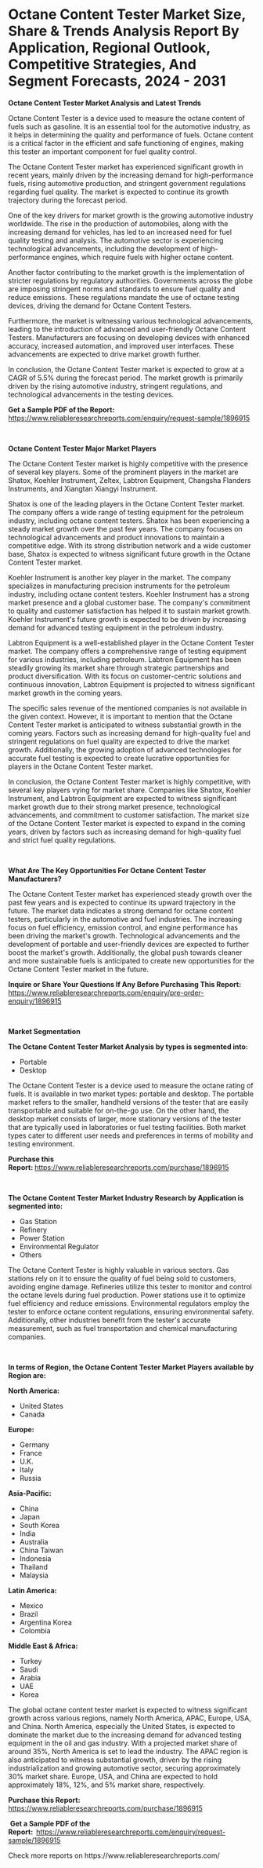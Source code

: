 <p><h1>Octane Content Tester Market Size, Share & Trends Analysis Report By Application, Regional Outlook, Competitive Strategies, And Segment Forecasts, 2024 - 2031</h1></p><p><strong>Octane Content Tester Market Analysis and Latest Trends</strong></p>
<p><p>Octane Content Tester is a device used to measure the octane content of fuels such as gasoline. It is an essential tool for the automotive industry, as it helps in determining the quality and performance of fuels. Octane content is a critical factor in the efficient and safe functioning of engines, making this tester an important component for fuel quality control.</p><p>The Octane Content Tester market has experienced significant growth in recent years, mainly driven by the increasing demand for high-performance fuels, rising automotive production, and stringent government regulations regarding fuel quality. The market is expected to continue its growth trajectory during the forecast period.</p><p>One of the key drivers for market growth is the growing automotive industry worldwide. The rise in the production of automobiles, along with the increasing demand for vehicles, has led to an increased need for fuel quality testing and analysis. The automotive sector is experiencing technological advancements, including the development of high-performance engines, which require fuels with higher octane content.</p><p>Another factor contributing to the market growth is the implementation of stricter regulations by regulatory authorities. Governments across the globe are imposing stringent norms and standards to ensure fuel quality and reduce emissions. These regulations mandate the use of octane testing devices, driving the demand for Octane Content Testers.</p><p>Furthermore, the market is witnessing various technological advancements, leading to the introduction of advanced and user-friendly Octane Content Testers. Manufacturers are focusing on developing devices with enhanced accuracy, increased automation, and improved user interfaces. These advancements are expected to drive market growth further.</p><p>In conclusion, the Octane Content Tester market is expected to grow at a CAGR of 5.5% during the forecast period. The market growth is primarily driven by the rising automotive industry, stringent regulations, and technological advancements in the testing devices.</p></p>
<p><strong>Get a Sample PDF of the Report:&nbsp;</strong> <a href="https://www.reliableresearchreports.com/enquiry/request-sample/1896915">https://www.reliableresearchreports.com/enquiry/request-sample/1896915</a></p>
<p>&nbsp;</p>
<p><strong>Octane Content Tester Major Market Players</strong></p>
<p><p>The Octane Content Tester market is highly competitive with the presence of several key players. Some of the prominent players in the market are Shatox, Koehler Instrument, Zeltex, Labtron Equipment, Changsha Flanders Instruments, and Xiangtan Xiangyi Instrument.</p><p>Shatox is one of the leading players in the Octane Content Tester market. The company offers a wide range of testing equipment for the petroleum industry, including octane content testers. Shatox has been experiencing a steady market growth over the past few years. The company focuses on technological advancements and product innovations to maintain a competitive edge. With its strong distribution network and a wide customer base, Shatox is expected to witness significant future growth in the Octane Content Tester market.</p><p>Koehler Instrument is another key player in the market. The company specializes in manufacturing precision instruments for the petroleum industry, including octane content testers. Koehler Instrument has a strong market presence and a global customer base. The company's commitment to quality and customer satisfaction has helped it to sustain market growth. Koehler Instrument's future growth is expected to be driven by increasing demand for advanced testing equipment in the petroleum industry.</p><p>Labtron Equipment is a well-established player in the Octane Content Tester market. The company offers a comprehensive range of testing equipment for various industries, including petroleum. Labtron Equipment has been steadily growing its market share through strategic partnerships and product diversification. With its focus on customer-centric solutions and continuous innovation, Labtron Equipment is projected to witness significant market growth in the coming years.</p><p>The specific sales revenue of the mentioned companies is not available in the given context. However, it is important to mention that the Octane Content Tester market is anticipated to witness substantial growth in the coming years. Factors such as increasing demand for high-quality fuel and stringent regulations on fuel quality are expected to drive the market growth. Additionally, the growing adoption of advanced technologies for accurate fuel testing is expected to create lucrative opportunities for players in the Octane Content Tester market.</p><p>In conclusion, the Octane Content Tester market is highly competitive, with several key players vying for market share. Companies like Shatox, Koehler Instrument, and Labtron Equipment are expected to witness significant market growth due to their strong market presence, technological advancements, and commitment to customer satisfaction. The market size of the Octane Content Tester market is expected to expand in the coming years, driven by factors such as increasing demand for high-quality fuel and strict fuel quality regulations.</p></p>
<p>&nbsp;</p>
<p><strong>What Are The Key Opportunities For Octane Content Tester Manufacturers?</strong></p>
<p><p>The Octane Content Tester market has experienced steady growth over the past few years and is expected to continue its upward trajectory in the future. The market data indicates a strong demand for octane content testers, particularly in the automotive and fuel industries. The increasing focus on fuel efficiency, emission control, and engine performance has been driving the market's growth. Technological advancements and the development of portable and user-friendly devices are expected to further boost the market's growth. Additionally, the global push towards cleaner and more sustainable fuels is anticipated to create new opportunities for the Octane Content Tester market in the future.</p></p>
<p><strong>Inquire or Share Your Questions If Any Before Purchasing This Report:</strong> <a href="https://www.reliableresearchreports.com/enquiry/pre-order-enquiry/1896915">https://www.reliableresearchreports.com/enquiry/pre-order-enquiry/1896915</a></p>
<p>&nbsp;</p>
<p><strong>Market Segmentation</strong></p>
<p><strong>The Octane Content Tester Market Analysis by types is segmented into:</strong></p>
<p><ul><li>Portable</li><li>Desktop</li></ul></p>
<p><p>The Octane Content Tester is a device used to measure the octane rating of fuels. It is available in two market types: portable and desktop. The portable market refers to the smaller, handheld versions of the tester that are easily transportable and suitable for on-the-go use. On the other hand, the desktop market consists of larger, more stationary versions of the tester that are typically used in laboratories or fuel testing facilities. Both market types cater to different user needs and preferences in terms of mobility and testing environment.</p></p>
<p><strong>Purchase this Report:&nbsp;</strong><a href="https://www.reliableresearchreports.com/purchase/1896915">https://www.reliableresearchreports.com/purchase/1896915</a></p>
<p>&nbsp;</p>
<p><strong>The Octane Content Tester Market Industry Research by Application is segmented into:</strong></p>
<p><ul><li>Gas Station</li><li>Refinery</li><li>Power Station</li><li>Environmental Regulator</li><li>Others</li></ul></p>
<p><p>The Octane Content Tester is highly valuable in various sectors. Gas stations rely on it to ensure the quality of fuel being sold to customers, avoiding engine damage. Refineries utilize this tester to monitor and control the octane levels during fuel production. Power stations use it to optimize fuel efficiency and reduce emissions. Environmental regulators employ the tester to enforce octane content regulations, ensuring environmental safety. Additionally, other industries benefit from the tester's accurate measurement, such as fuel transportation and chemical manufacturing companies.</p></p>
<p>&nbsp;</p>
<p><strong>In terms of Region, the Octane Content Tester Market Players available by Region are:</strong></p>
<p>
    <p> <strong> North America: </strong>
        <ul>
            <li>United States</li>
            <li>Canada</li>
        </ul>
        </p> 
    <p> <strong> Europe: </strong>
        <ul>
            <li>Germany</li>
            <li>France</li>
            <li>U.K.</li>
            <li>Italy</li>
            <li>Russia</li>
        </ul>
        </p> 
    <p> <strong> Asia-Pacific: </strong>
        <ul>
            <li>China</li>
            <li>Japan</li>
            <li>South Korea</li>
            <li>India</li>
            <li>Australia</li>
            <li>China Taiwan</li>
            <li>Indonesia</li>
            <li>Thailand</li>
            <li>Malaysia</li>
        </ul>
        </p> 
    <p> <strong> Latin America: </strong>
        <ul>
            <li>Mexico</li>
            <li>Brazil</li>
            <li>Argentina Korea</li>
            <li>Colombia</li>
        </ul>
        </p> 
    <p> <strong> Middle East & Africa: </strong>
        <ul>
            <li>Turkey</li>
            <li>Saudi</li>
            <li>Arabia</li>
            <li>UAE</li>
            <li>Korea</li>
        </ul>
    </p>
    </p>
<p><p>The global octane content tester market is expected to witness significant growth across various regions, namely North America, APAC, Europe, USA, and China. North America, especially the United States, is expected to dominate the market due to the increasing demand for advanced testing equipment in the oil and gas industry. With a projected market share of around 35%, North America is set to lead the industry. The APAC region is also anticipated to witness substantial growth, driven by the rising industrialization and growing automotive sector, securing approximately 30% market share. Europe, USA, and China are expected to hold approximately 18%, 12%, and 5% market share, respectively.</p></p>
<p><strong>Purchase this Report: </strong><a href="https://www.reliableresearchreports.com/purchase/1896915">https://www.reliableresearchreports.com/purchase/1896915</a></p>
<p>&nbsp;<strong>Get a Sample PDF of the Report:&nbsp;&nbsp;</strong><a href="https://www.reliableresearchreports.com/enquiry/request-sample/1896915">https://www.reliableresearchreports.com/enquiry/request-sample/1896915</a></p>
<p><strong></strong></p>
<p>Check more reports on https://www.reliableresearchreports.com/</p>